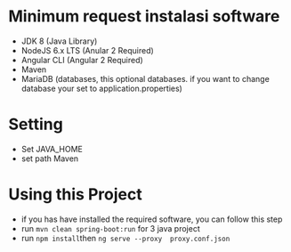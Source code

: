 # Minimum request instalasi software
* JDK 8 (Java Library)
* NodeJS 6.x LTS (Anular 2 Required)
* Angular CLI (Angular 2 Required)
* Maven
* MariaDB (databases, this optional databases. if you want to change database your set to application.properties)


# Setting
* Set JAVA_HOME
* set path Maven

# Using this Project
* if you has have installed the required software, you can follow this step
* run ``` mvn clean spring-boot:run ``` for 3 java project
* run ``` npm install ```then ``` ng serve --proxy  proxy.conf.json ```
